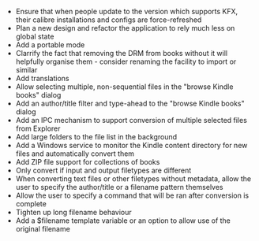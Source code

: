- Ensure that when people update to the version which supports KFX, their calibre installations and configs are force-refreshed
- Plan a new design and refactor the application to rely much less on global state
- Add a portable mode
- Clarrify the fact that removing the DRM from books without it will helpfully organise them - consider renaming the facility to import or similar
- Add translations
- Allow selecting multiple, non-sequential files in the "browse Kindle books" dialog
- Add an author/title filter and type-ahead to the "browse Kindle books" dialog
- Add an IPC mechanism to support conversion of multiple selected files from Explorer
- Add large folders to the file list in the background
- Add a Windows service to monitor the Kindle content directory for new files and automatically convert them
- Add ZIP file support for collections of books
- Only convert if input and output filetypes are different
- When converting text files or other filetypes without metadata, allow the user to specify the author/title or a filename pattern themselves
- Allow the user to specify a command that will be ran after conversion is complete
- Tighten up long filename behaviour
- Add a $filename template variable or an option to allow use of the original filename
